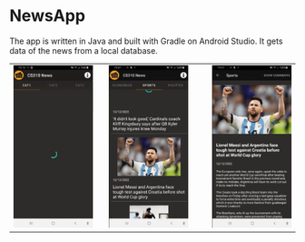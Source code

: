 # NewsApp
The app is written in Java and built with Gradle on Android Studio. It gets data of the news from a local database.

<table style="width:100%">
  <tr>
    <td><img src="media/navigation.gif"/></td>
    <td></td>
    <td><img src="media/features.gif"/></td>
    <td></td>
    <td></td>
    <td><img src="media/comment.gif"/></td>
  </tr>
</table>
